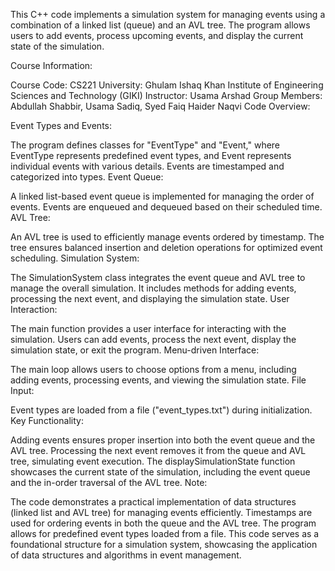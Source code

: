 This C++ code implements a simulation system for managing events using a combination of a linked list (queue) and an AVL tree. The program allows users to add events, process upcoming events, and display the current state of the simulation.

Course Information:

Course Code: CS221
University: Ghulam Ishaq Khan Institute of Engineering Sciences and Technology (GIKI)
Instructor: Usama Arshad
Group Members: Abdullah Shabbir, Usama Sadiq, Syed Faiq Haider Naqvi
Code Overview:

Event Types and Events:

The program defines classes for "EventType" and "Event," where EventType represents predefined event types, and Event represents individual events with various details.
Events are timestamped and categorized into types.
Event Queue:

A linked list-based event queue is implemented for managing the order of events.
Events are enqueued and dequeued based on their scheduled time.
AVL Tree:

An AVL tree is used to efficiently manage events ordered by timestamp.
The tree ensures balanced insertion and deletion operations for optimized event scheduling.
Simulation System:

The SimulationSystem class integrates the event queue and AVL tree to manage the overall simulation.
It includes methods for adding events, processing the next event, and displaying the simulation state.
User Interaction:

The main function provides a user interface for interacting with the simulation.
Users can add events, process the next event, display the simulation state, or exit the program.
Menu-driven Interface:

The main loop allows users to choose options from a menu, including adding events, processing events, and viewing the simulation state.
File Input:

Event types are loaded from a file ("event_types.txt") during initialization.
Key Functionality:

Adding events ensures proper insertion into both the event queue and the AVL tree.
Processing the next event removes it from the queue and AVL tree, simulating event execution.
The displaySimulationState function showcases the current state of the simulation, including the event queue and the in-order traversal of the AVL tree.
Note:

The code demonstrates a practical implementation of data structures (linked list and AVL tree) for managing events efficiently.
Timestamps are used for ordering events in both the queue and the AVL tree.
The program allows for predefined event types loaded from a file.
This code serves as a foundational structure for a simulation system, showcasing the application of data structures and algorithms in event management.
